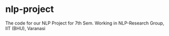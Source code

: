 nlp-project
===========

The code for our NLP Project for 7th Sem.
Working in NLP-Research Group, IIT (BHU), Varanasi

